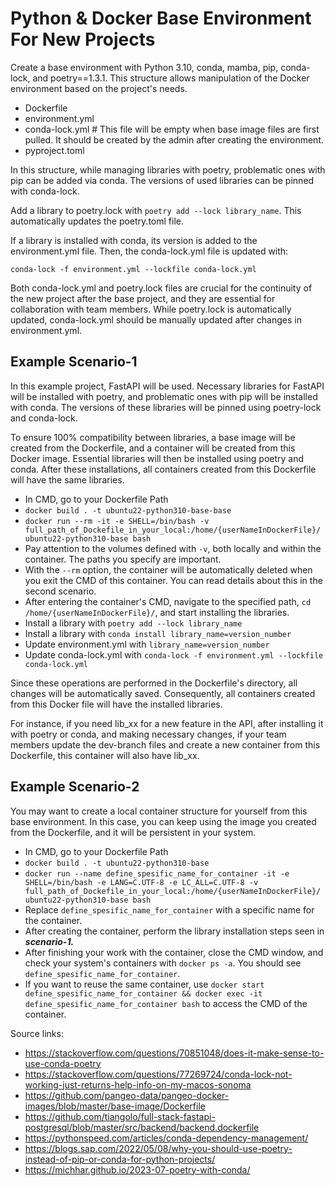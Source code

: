 # Python & Docker Base Environment For New Projects

Create a base environment with Python 3.10, conda, mamba, pip, conda-lock, and poetry==1.3.1. This structure allows manipulation of the Docker environment based on the project's needs.

- Dockerfile
- environment.yml
- conda-lock.yml # This file will be empty when base image files are first pulled. It should be created by the admin after creating the environment.
- pyproject.toml

In this structure, while managing libraries with poetry, problematic ones with pip can be added via conda. The versions of used libraries can be pinned with conda-lock.

Add a library to poetry.lock with `poetry add --lock library_name`. This automatically updates the poetry.toml file.

If a library is installed with conda, its version is added to the environment.yml file. Then, the conda-lock.yml file is updated with:

`conda-lock -f environment.yml --lockfile conda-lock.yml`

Both conda-lock.yml and poetry.lock files are crucial for the continuity of the new project after the base project, and they are essential for collaboration with team members. While poetry.lock is automatically updated, conda-lock.yml should be manually updated after changes in environment.yml.

## Example Scenario-1

In this example project, FastAPI will be used. Necessary libraries for FastAPI will be installed with poetry, and problematic ones with pip will be installed with conda. The versions of these libraries will be pinned using poetry-lock and conda-lock.

To ensure 100% compatibility between libraries, a base image will be created from the Dockerfile, and a container will be created from this Docker image. Essential libraries will then be installed using poetry and conda. After these installations, all containers created from this Dockerfile will have the same libraries.

- In CMD, go to your Dockerfile Path
- `docker build . -t ubuntu22-python310-base-base`
- `docker run --rm -it -e SHELL=/bin/bash -v full_path_of_Dockefile_in_your_local:/home/{userNameInDockerFile}/ ubuntu22-python310-base bash `
- Pay attention to the volumes defined with `-v`, both locally and within the container. The paths you specify are important.
- With the `--rm` option, the container will be automatically deleted when you exit the CMD of this container. You can read details about this in the second scenario.
- After entering the container's CMD, navigate to the specified path, `cd /home/{userNameInDockerFile}/`, and start installing the libraries.
- Install a library with `poetry add --lock library_name`
- Install a library with `conda install library_name=version_number`
- Update environment.yml with `library_name=version_number`
- Update conda-lock.yml with `conda-lock -f environment.yml --lockfile conda-lock.yml`

Since these operations are performed in the Dockerfile's directory, all changes will be automatically saved. Consequently, all containers created from this Docker file will have the installed libraries.

For instance, if you need lib_xx for a new feature in the API, after installing it with poetry or conda, and making necessary changes, if your team members update the dev-branch files and create a new container from this Dockerfile, this container will also have lib_xx.

## Example Scenario-2

You may want to create a local container structure for yourself from this base environment. In this case, you can keep using the image you created from the Dockerfile, and it will be persistent in your system.

- In CMD, go to your Dockerfile Path
- `docker build . -t ubuntu22-python310-base`
- `docker run --name define_spesific_name_for_container -it -e SHELL=/bin/bash -e LANG=C.UTF-8 -e LC_ALL=C.UTF-8 -v full_path_of_Dockefile_in_your_local:/home/{userNameInDockerFile}/ ubuntu22-python310-base bash`
- Replace `define_spesific_name_for_container` with a specific name for the container.
- After creating the container, perform the library installation steps seen in **_scenario-1._**
- After finishing your work with the container, close the CMD window, and check your system's containers with `docker ps -a`. You should see `define_spesific_name_for_container`.
- If you want to reuse the same container, use `docker start define_spesific_name_for_container && docker exec -it define_spesific_name_for_container bash` to access the CMD of the container.

Source links:

- https://stackoverflow.com/questions/70851048/does-it-make-sense-to-use-conda-poetry
- https://stackoverflow.com/questions/77269724/conda-lock-not-working-just-returns-help-info-on-my-macos-sonoma
- https://github.com/pangeo-data/pangeo-docker-images/blob/master/base-image/Dockerfile
- https://github.com/tiangolo/full-stack-fastapi-postgresql/blob/master/src/backend/backend.dockerfile
- https://pythonspeed.com/articles/conda-dependency-management/
- https://blogs.sap.com/2022/05/08/why-you-should-use-poetry-instead-of-pip-or-conda-for-python-projects/
- https://michhar.github.io/2023-07-poetry-with-conda/
